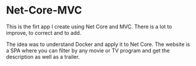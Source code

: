 # Net-Core-MVC
This is the firt app I create using Net Core and MVC. There is a lot to improve, to correct and to add.

The idea was to understand Docker and apply it to Net Core. The website is a SPA where you can filter by any movie or TV program and get the description as well as a trailer.
